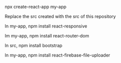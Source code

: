 npx create-react-app my-app

Replace the src created with the src of this repository

In my-app, npm install react-responsive

Im my-app, npm install react-router-dom

In src, npm install bootstrap

In my-app, npm install react-firebase-file-uploader
